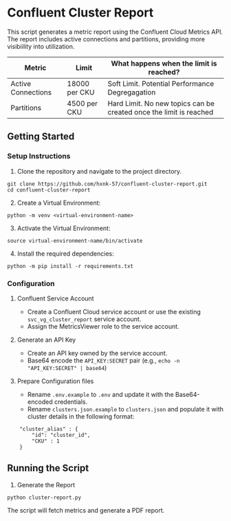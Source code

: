 # Confluent Cluster Report

This script generates a metric report using the Confluent Cloud Metrics API.
The report includes active connections and partitions, providing more visibiility into utilization.


|**Metric**|**Limit**|**What happens when the limit is reached?**|
|-----|-------|------|
|Active Connections|18000 per CKU |Soft Limit. Potential Performance Degregagation|
|Partitions|4500 per CKU| Hard Limit. No new topics can be created once the limit is reached|


## Getting Started

### Setup Instructions
1. Clone the repository and navigate to the project directory.
```
git clone https://github.com/hxnk-57/confluent-cluster-report.git
cd confluent-cluster-report
```

2. Create a Virtual Environment:
```
python -m venv <virtual-environment-name>
```

3. Activate the Virtual Environment:
```
source virtual-environment-name/bin/activate
```

4. Install the required dependencies:
```
python -m pip install -r requirements.txt
```

### Configuration

1. Confluent Service Account
    - Create a Confluent Cloud service account or use the existing `svc_vg_cluster_report` service account.
    - Assign the MetricsViewer role to the service account.

2. Generate an API Key
    - Create an API key owned by the service account.
    - Base64 encode the `API_KEY:SECRET` pair (e.g., `echo -n "API_KEY:SECRET" | base64`)

3. Prepare Configuration files
    - Rename `.env.example` to `.env` and update it with the Base64-encoded credentials.
    - Rename `clusters.json.example` to `clusters.json` and populate it with cluster details in the following format:
```
    "cluster_alias" : {
        "id": "cluster_id",
        "CKU" : 1    
    } 
```

## Running the Script
1. Generate the Report

```
python cluster-report.py
```
The script will fetch metrics and generate a PDF report.
